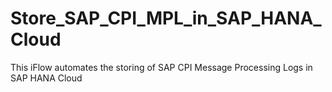# Store_SAP_CPI_MPL_in_SAP_HANA_Cloud
This iFlow automates the storing of SAP CPI Message Processing Logs in SAP HANA Cloud
